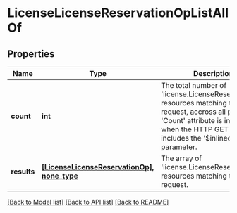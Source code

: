 # LicenseLicenseReservationOpListAllOf

## Properties
Name | Type | Description | Notes
------------ | ------------- | ------------- | -------------
**count** | **int** | The total number of &#39;license.LicenseReservationOp&#39; resources matching the request, accross all pages. The &#39;Count&#39; attribute is included when the HTTP GET request includes the &#39;$inlinecount&#39; parameter. | [optional] 
**results** | [**[LicenseLicenseReservationOp], none_type**](LicenseLicenseReservationOp.md) | The array of &#39;license.LicenseReservationOp&#39; resources matching the request. | [optional] 

[[Back to Model list]](../README.md#documentation-for-models) [[Back to API list]](../README.md#documentation-for-api-endpoints) [[Back to README]](../README.md)


